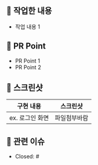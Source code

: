 ## 🌱 작업한 내용

<!-- 아래 리스트를 지우고, 작업 내용을 적어주세요. -->

- 작업 내용 1

## 🌱 PR Point

<!-- 피드백을 받고 싶은 부분이나, 공유하고 싶은 부분을 적어주세요. -->

- PR Point 1
- PR Point 2

## 📸 스크린샷

<!-- 작업한 화면이 있다면 스크린 샷으로 첨부해주세요. -->

|    구현 내용    |   스크린샷   |
| :-------------: | :----------: |
| ex. 로그인 화면 | 파일첨부바람 |

## 📮 관련 이슈

<!-- 작업한 이슈번호를 # 뒤에 붙여주세요. -->

- Closed: #
